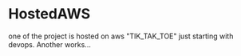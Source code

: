 # HostedAWS
one of the project is hosted on aws "TIK_TAK_TOE" just starting with devops.
Another works...

